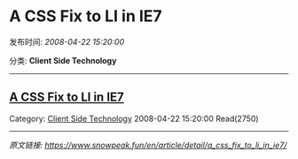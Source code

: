 # A CSS Fix to LI in IE7

发布时间: *2008-04-22 15:20:00*

分类: __Client Side Technology__

---------

## [A CSS Fix to LI in IE7](/en/article/detail/a_css_fix_to_li_in_ie7/)

Category: [Client Side Technology](/en/article/category/client_side_technology/) 2008-04-22 15:20:00 Read(2750)


---
*原文链接: https://www.snowpeak.fun/en/article/detail/a_css_fix_to_li_in_ie7/*
